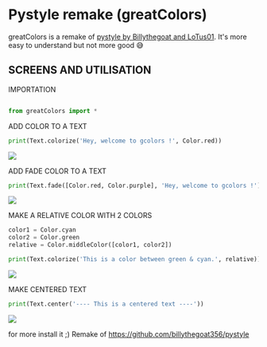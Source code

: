 # Pystyle remake (greatColors)
greatColors is a remake of [pystyle by Billythegoat and LoTus01](https://github.com/billythegoat356/pystyle).
It's more easy to understand but not more good 😅

## SCREENS AND UTILISATION

IMPORTATION

```python

from greatColors import *
```

ADD COLOR TO A TEXT
```python
print(Text.colorize('Hey, welcome to gcolors !', Color.red))
```
![](https://cdn.discordapp.com/attachments/953677434245484545/953709736216371250/unknown.png)

ADD FADE COLOR TO A TEXT
```python
print(Text.fade([Color.red, Color.purple], 'Hey, welcome to gcolors !'))
```
![](https://cdn.discordapp.com/attachments/953677434245484545/953710144120827954/unknown.png)

MAKE A RELATIVE COLOR WITH 2 COLORS
```python
color1 = Color.cyan
color2 = Color.green
relative = Color.middleColor([color1, color2])

print(Text.colorize('This is a color between green & cyan.', relative))
```
![](https://cdn.discordapp.com/attachments/953677434245484545/953711786471858286/unknown.png)

MAKE CENTERED TEXT
```python
print(Text.center('---- This is a centered text ----'))
```
![](https://cdn.discordapp.com/attachments/953677434245484545/953712826814459934/unknown.png)

for more install it ;)
Remake of https://github.com/billythegoat356/pystyle
